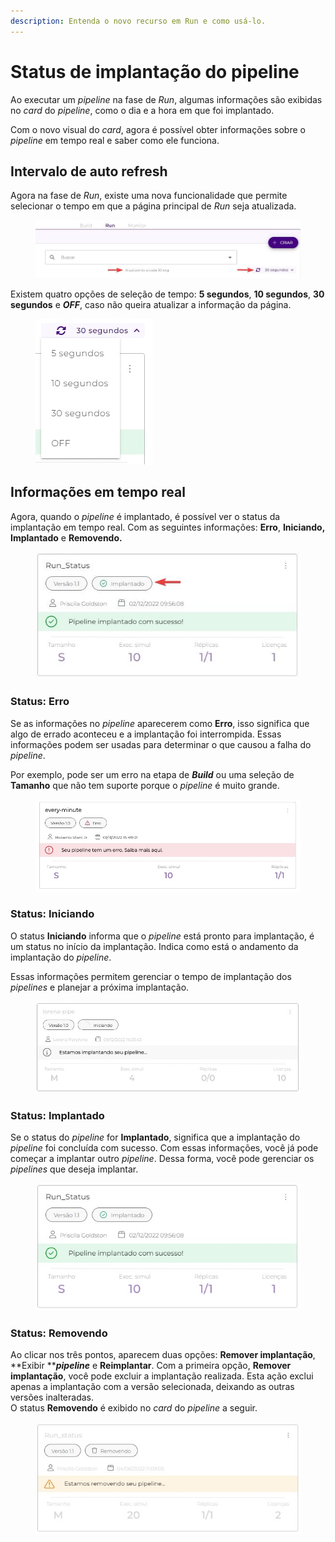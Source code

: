 ```yaml
---
description: Entenda o novo recurso em Run e como usá-lo.
---
```


# Status de implantação do pipeline

Ao executar um _pipeline_ na fase de _Run_, algumas informações são exibidas no _card_ do _pipeline_, como o dia e a hora em que foi implantado.

Com o novo visual do _card_, agora é possível obter informações sobre o _pipeline_ em tempo real e saber como ele funciona.

## Intervalo de auto refresh

Agora na fase de _Run_, existe uma nova funcionalidade que permite selecionar o tempo em que a página principal de _Run_ seja atualizada.

<figure><img src="../../.gitbook/assets/pagina auto refresh - port.jpg" alt=""><figcaption></figcaption></figure>

Existem quatro opções de seleção de tempo: **5 segundos**, **10 segundos**, **30 segundos** e _**OFF**_, caso não queira atualizar a informação da página.

<figure><img src="../../.gitbook/assets/auto refresh - port.jpg" alt=""><figcaption></figcaption></figure>

## Informações em tempo real

Agora, quando o _pipeline_ é implantado, é possível ver o status da implantação em tempo real. Com as seguintes informações: **Erro**, **Iniciando,** **Implantado** e **Removendo.**

<figure><img src="../../.gitbook/assets/Run_status_.jpg" alt=""><figcaption></figcaption></figure>

### Status: Erro

Se as informações no _pipeline_ aparecerem como **Erro**, isso significa que algo de errado aconteceu e a implantação foi interrompida. Essas informações podem ser usadas para determinar o que causou a falha do _pipeline_.&#x20;

Por exemplo, pode ser um erro na etapa de _**Build**_ ou uma seleção de **Tamanho** que não tem suporte porque o _pipeline_ é muito grande.

<figure><img src="../../.gitbook/assets/Erro.jpg" alt=""><figcaption></figcaption></figure>

### Status: Iniciando

O status **Iniciando** informa que o _pipeline_ está pronto para implantação, é um status no início da implantação. Indica como está o andamento da implantação do _pipeline_.&#x20;

Essas informações permitem gerenciar o tempo de implantação dos _pipelines_ e planejar a próxima implantação.

<figure><img src="../../.gitbook/assets/Iniciando.jpg" alt=""><figcaption></figcaption></figure>

### Status: Implantado

Se o status do _pipeline_ for **Implantado**, significa que a implantação do _pipeline_ foi concluída com sucesso. Com essas informações, você já pode começar a implantar outro _pipeline_. Dessa forma, você pode gerenciar os _pipelines_ que deseja implantar.

<figure><img src="../../.gitbook/assets/Run_status_port.jpg" alt=""><figcaption></figcaption></figure>

### Status: Removendo

Ao clicar nos três pontos, aparecem duas opções: **Remover implantação**, **Exibir **_**pipeline**_ e **Reimplantar**. Com a primeira opção, **Remover implantação**, você pode excluir a implantação realizada. Esta ação exclui apenas a implantação com a versão selecionada, deixando as outras versões inalteradas.\
O status **Removendo** é exibido no _card_ do _pipeline_ a seguir.

<figure><img src="../../.gitbook/assets/Removendo.jpg" alt=""><figcaption></figcaption></figure>
